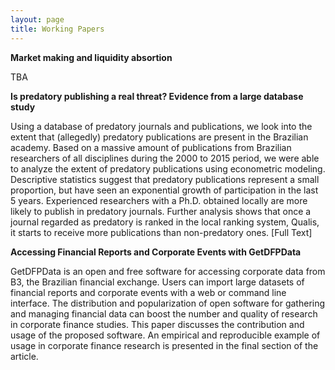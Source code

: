 ```yaml
---
layout: page
title: Working Papers
---
```



**Market making and liquidity absortion**

TBA


**Is predatory publishing a real threat? Evidence from a large database study**

Using a database of predatory journals and publications, we look into the extent that (allegedly) predatory publications are present in the Brazilian academy. Based on a massive amount of publications from Brazilian researchers of all disciplines during the 2000 to 2015 period, we were able to analyze the extent of predatory publications using econometric modeling. Descriptive statistics suggest that predatory publications represent a small proportion, but have seen an exponential growth of participation in the last 5 years. Experienced researchers with a Ph.D. obtained locally are more likely to publish in predatory journals. Further analysis shows that once a  journal regarded as predatory is ranked in the local ranking system, Qualis, it starts to receive more publications than non-predatory ones. [Full Text]



**Accessing Financial Reports and Corporate Events with GetDFPData**

GetDFPData is an open and free software for accessing corporate data from B3, the Brazilian financial exchange. Users can import large datasets of financial reports and corporate events with a web or command line interface. The distribution and popularization of open software for gathering and managing financial data can boost the number and quality of research in corporate finance studies. This paper discusses the contribution and usage of the proposed software. An empirical and reproducible example of usage in corporate finance research is presented in the final section of the article.
